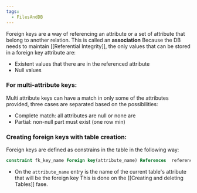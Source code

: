 ```yaml
---
tags:
  - FilesAndDB
---
```

Foreign keys are a way of referencing an attribute or a set of attribute that belong to another relation.  This is called an **association**
Because the DB needs to maintain [[Referential Integrity]], the only values that can be stored in a foreign key attribute are: 
+ Existent values that there are in the referenced attribute
+ Null values


### For multi-attribute keys: 
Multi attribute keys can have a match in only some of the attributes provided, three cases are separated based on the possibilities: 
+ Complete match: all attributes are null or none are
+ Partial: non-null part must exist (one row min)
### Creating foreign keys with table creation: 
Foreign keys are defined as constrains in the table in the following way: 
```sql
constraint fk_key_name Foreign key(attribute_name) References  referenced_table(referenced_key));
```
+ On the `attribute_name` entry is the name of the current table's attribute that will be the foreign key
This is done on the [[Creating and deleting Tables]] fase. 
